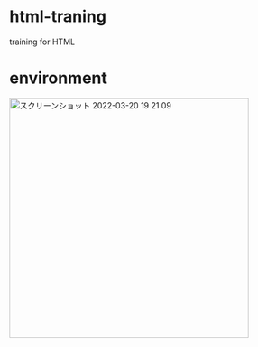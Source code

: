 # html-traning
training for HTML

# environment
<img width="424" alt="スクリーンショット 2022-03-20 19 21 09" src="https://user-images.githubusercontent.com/16476224/159157884-33299002-4484-4de5-bcb3-a8a4cb15cc90.png">
